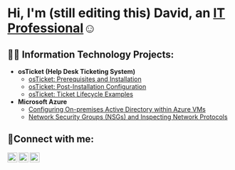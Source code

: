 <h1>Hi, I'm (still editing this) David, an <a href="https://www.linkedin.com/in/davidamui/">IT Professional</a>☺</h1>

<h2>👨‍💻 Information Technology Projects:</h2>

- <b>osTicket (Help Desk Ticketing System)</b>
  - [osTicket: Prerequisites and Installation](https://github.com/NiiOBDavid/osticket-prereqs)
  - [osTicket: Post-Installation Configuration](https://github.com/NiiOBDavid/post-install-config)
  - [osTicket: Ticket Lifecycle Examples](https://github.com/NiiOBDavid/ticket-lifecycle)
- <b>Microsoft Azure</b>
  - [Configuring On-premises Active Directory within Azure VMs](https://github.com/NiiOBDavid/configure-ad)
  - [Network Security Groups (NSGs) and Inspecting Network Protocols](https://github.com/NiiOBDavid/azure-network-protocols)

<h2>🤳Connect with me:</h2>

[<img align="left" alt="Josh | Twitter" width="22px" src="https://cdn.jsdelivr.net/npm/simple-icons@v3/icons/twitter.svg" />][twitter]
[<img align="left" alt="Josh | LinkedIn" width="22px" src="https://cdn.jsdelivr.net/npm/simple-icons@v3/icons/linkedin.svg" />][linkedin]
[<img align="left" alt="Josh | Instagram" width="22px" src="https://cdn.jsdelivr.net/npm/simple-icons@v3/icons/instagram.svg" />][instagram]

[twitter]: https://twitter.com/niiobdavid
[instagram]: https://www.instagram.com/itz_dave_yh/
[linkedin]: https://www.linkedin.com/in/davidamui/
